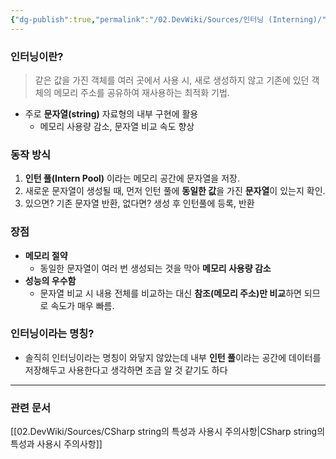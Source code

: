 ```yaml
---
{"dg-publish":true,"permalink":"/02.DevWiki/Sources/인터닝 (Interning)/","noteIcon":"","updated":"2025-08-16T15:24:33.000+09:00"}
---
```


### 인터닝이란?
> 같은 값을 가진 객체를 여러 곳에서 사용 시, 새로 생성하지 않고 기존에 있던 객체의 메모리 주소를 공유하여 재사용하는 최적화 기법.

- 주로 **문자열(string)** 자료형의 내부 구현에 활용
	- 메모리 사용량 감소, 문자열 비교 속도 향상
### 동작 방식
1.  **인턴 풀(Intern Pool)** 이라는 메모리 공간에 문자열을 저장.
2.  새로운 문자열이 생성될 때, 먼저 인턴 풀에 **동일한 값**을 가진 **문자열**이 있는지 확인.
3.  있으면? 기존 문자열 반환, 없다면? 생성 후 인턴풀에 등록, 반환
### 장점
- **메모리 절약**
	- 동일한 문자열이 여러 번 생성되는 것을 막아 **메모리 사용량 감소**
- **성능의 우수함**
	- 문자열 비교 시 내용 전체를 비교하는 대신 **참조(메모리 주소)만 비교**하면 되므로 속도가 매우 빠름.
### 인터닝이라는 명칭?
* 솔직히 인터닝이라는 명칭이 와닿지 않았는데 내부 **인턴 풀**이라는 공간에 데이터를 저장해두고 사용한다고 생각하면 조금 알 것 같기도 하다

---
### 관련 문서
[[02.DevWiki/Sources/CSharp string의 특성과 사용시 주의사항\|CSharp string의 특성과 사용시 주의사항]]